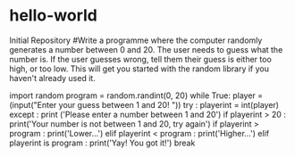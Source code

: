 # hello-world
Initial Repository
#Write a programme where the computer randomly generates a number between 0 and 20. The user needs to guess what the number is. If the user guesses wrong, tell them their guess is either too high, or too low. This will get you started with the random library if you haven't already used it.

import random
program = random.randint(0, 20)
while True:
    player = (input("Enter your guess between 1 and 20! "))
    try :
      playerint = int(player)
    except :
      print ('Please enter a number between 1 and 20')
    if playerint > 20 :
      print('Your number is not between 1 and 20, try again')
    if playerint > program :
      print('Lower...')
    elif playerint < program :
      print('Higher...')
    elif playerint is program :
      print('Yay! You got it!')
      break
